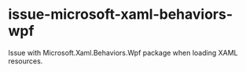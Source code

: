 # issue-microsoft-xaml-behaviors-wpf
Issue with Microsoft.Xaml.Behaviors.Wpf package when loading XAML resources.
